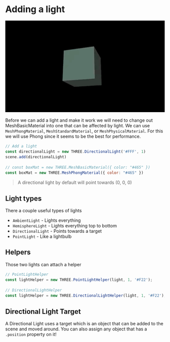 # Adding a light
![A basic box with directional light](./images/basic-box-light.gif)

Before we can add a light and make it work we will need to change out MeshBasicMaterial into one that can be affected by light. We can use `MeshPhongMaterial`, `MeshStandardMaterial`, or `MeshPhysicalMaterial`. For this we will use Phong since it seems to be the best for performance.

```js
// Add a light
const directionalLight = new THREE.DirectionalLight('#FFF', 1)
scene.add(directionalLight)

// const boxMat = new THREE.MeshBasicMaterial({ color: "#465" })
const boxMat = new THREE.MeshPhongMaterial({ color: "#465" })
```
> A directional light by default will point towards (0, 0, 0)

## Light types
There a couple useful types of lights
- `AmbientLight` - Lights everything
- `HemisphereLight` - Lights everything top to bottom
- `DirectionalLight` - Points towards a target
- `PointLight` - Like a lightbulb

## Helpers
Those two lights can attach a helper

```js
// PointLightHelper
const lightHelper = new THREE.PointLightHelper(light, 1, '#F22');

// DirectionalLightHelper
const lightHelper = new THREE.DirectionalLightHelper(light, 1, '#F22');
```

## Directional Light Target
A Directional Light uses a target which is an object that can be added to the scene and moved around. You can also assign any object that has a `.position` property on it!
